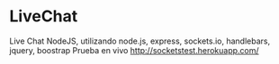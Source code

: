 # LiveChat
Live Chat NodeJS, utilizando node.js, express, sockets.io, handlebars, jquery, boostrap
Prueba en vivo
http://socketstest.herokuapp.com/
